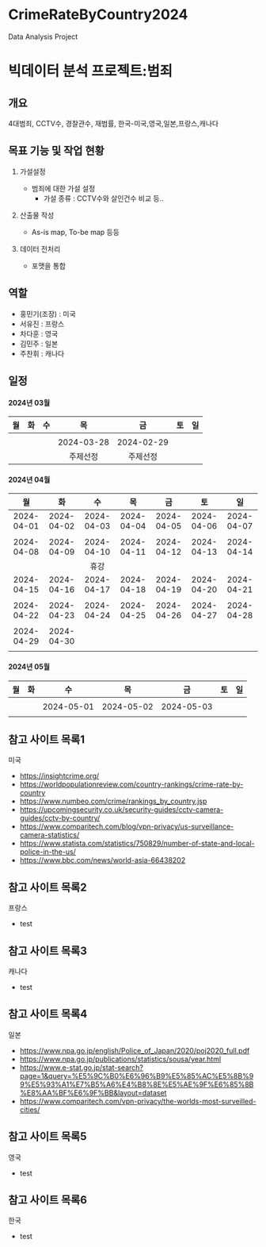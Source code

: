 # CrimeRateByCountry2024
Data Analysis Project 

# 빅데이터 분석 프로젝트:범죄

 ## 개요
 4대범죄, CCTV수, 경찰관수, 재범률, 한국-미국,영국,일본,프랑스,캐나다
 
 ## 목표 기능 및 작업 현황
  1) 가설설정
     - 범죄에 대한 가설 설정
       - 가설 종류 : CCTV수와 살인건수 비교 등..
    
  2) 산출물 작성
     - As-is map, To-be map 등등

 3) 데이터 전처리
    - 포맷을 통합
   
 ## 역할
 - 홍민기(조장) : 미국
 - 서유진      : 프랑스
 - 차다훈      : 영국
 - 김민주      : 일본
 - 주찬휘      : 캐나다

 ## 일정
 #### 2024년 03월
|     월     |     화     |     수     |     목     |     금     |     토     |     일     |
|:----------:|:----------:|:----------:|:----------:|:----------:|:----------:|:----------:|
|            |            |            |            |            |            |            |
|            |            |            | 2024-03-28 | 2024-02-29 |            |            |
|            |            |            | 주제선정   |  주제선정   |            |            |


#### 2024년 04월
|     월     |     화     |     수     |     목     |     금     |     토     |     일     |
|:----------:|:----------:|:----------:|:----------:|:----------:|:----------:|:----------:|
| 2024-04-01 | 2024-04-02 | 2024-04-03 | 2024-04-04 | 2024-04-05 | 2024-04-06 | 2024-04-07 |
|            |            |            |            |            |            |            |
| 2024-04-08 | 2024-04-09 | 2024-04-10 | 2024-04-11 | 2024-04-12 | 2024-04-13 | 2024-04-14 |
|            |            |    휴강     |            |            |            |            |
| 2024-04-15 | 2024-04-16 | 2024-04-17 | 2024-04-18 | 2024-04-19 | 2024-04-20 | 2024-04-21 |
|            |            |            |            |            |            |            |
| 2024-04-22 | 2024-04-23 | 2024-04-24 | 2024-04-25 | 2024-04-26 | 2024-04-27 | 2024-04-28 |
|            |            |            |            |            |            |            |
| 2024-04-29 | 2024-04-30 | 
|            |            | 


 #### 2024년 05월
|     월     |     화     |     수     |     목     |     금     |     토     |     일     |
|:----------:|:----------:|:----------:|:----------:|:----------:|:----------:|:----------:|
|            |            |            |            |            |            |            |
|            |            | 2024-05-01 | 2024-05-02 | 2024-05-03 |            |            |
|            |            |            |            |            |            |            |

## 참고 사이트 목록1
미국 
- https://insightcrime.org/
- https://worldpopulationreview.com/country-rankings/crime-rate-by-country
- https://www.numbeo.com/crime/rankings_by_country.jsp
- https://upcomingsecurity.co.uk/security-guides/cctv-camera-guides/cctv-by-country/
- https://www.comparitech.com/blog/vpn-privacy/us-surveillance-camera-statistics/
- https://www.statista.com/statistics/750829/number-of-state-and-local-police-in-the-us/
- https://www.bbc.com/news/world-asia-66438202

## 참고 사이트 목록2
프랑스
- test

## 참고 사이트 목록3
캐나다
- test

## 참고 사이트 목록4
일본
- https://www.npa.go.jp/english/Police_of_Japan/2020/poj2020_full.pdf
- https://www.npa.go.jp/publications/statistics/sousa/year.html
- https://www.e-stat.go.jp/stat-search?page=1&query=%E5%9C%B0%E6%96%B9%E5%85%AC%E5%8B%99%E5%93%A1%E7%B5%A6%E4%B8%8E%E5%AE%9F%E6%85%8B%E8%AA%BF%E6%9F%BB&layout=dataset
- https://www.comparitech.com/vpn-privacy/the-worlds-most-surveilled-cities/

## 참고 사이트 목록5
영국
- test
## 참고 사이트 목록6
한국
- test


